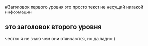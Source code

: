 #Заголовок первого уровня
это просто текст не несущий никакой информации
## это заголовок второго  уровня
честно я не знаю чем они отличаются, но да ладно:)